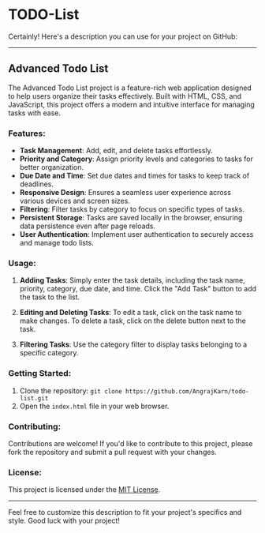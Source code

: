 # TODO-List
Certainly! Here's a description you can use for your project on GitHub:

---

## Advanced Todo List

The Advanced Todo List project is a feature-rich web application designed to help users organize their tasks effectively. Built with HTML, CSS, and JavaScript, this project offers a modern and intuitive interface for managing tasks with ease.

### Features:

- **Task Management**: Add, edit, and delete tasks effortlessly.
- **Priority and Category**: Assign priority levels and categories to tasks for better organization.
- **Due Date and Time**: Set due dates and times for tasks to keep track of deadlines.
- **Responsive Design**: Ensures a seamless user experience across various devices and screen sizes.
- **Filtering**: Filter tasks by category to focus on specific types of tasks.
- **Persistent Storage**: Tasks are saved locally in the browser, ensuring data persistence even after page reloads.
- **User Authentication**: Implement user authentication to securely access and manage todo lists.

### Usage:

1. **Adding Tasks**: Simply enter the task details, including the task name, priority, category, due date, and time. Click the "Add Task" button to add the task to the list.

2. **Editing and Deleting Tasks**: To edit a task, click on the task name to make changes. To delete a task, click on the delete button next to the task.

4. **Filtering Tasks**: Use the category filter to display tasks belonging to a specific category.

### Getting Started:

1. Clone the repository: `git clone https://github.com/AngrajKarn/todo-list.git`
2. Open the `index.html` file in your web browser.

### Contributing:

Contributions are welcome! If you'd like to contribute to this project, please fork the repository and submit a pull request with your changes.

### License:

This project is licensed under the [MIT License](LICENSE).

---

Feel free to customize this description to fit your project's specifics and style. Good luck with your project!
